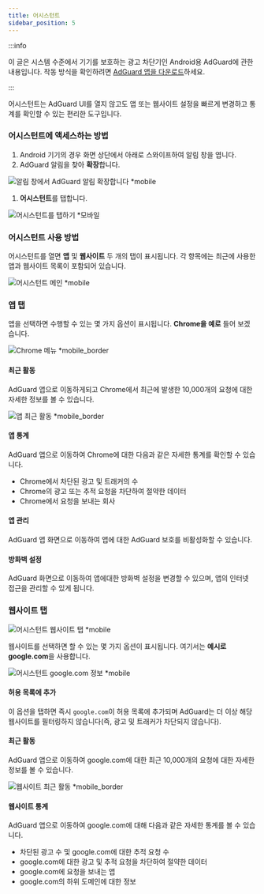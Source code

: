 ```yaml
---
title: 어시스턴트
sidebar_position: 5
---
```


:::info

이 글은 시스템 수준에서 기기를 보호하는 광고 차단기인 Android용 AdGuard에 관한 내용입니다. 작동 방식을 확인하려면 [AdGuard 앱을 다운로드](https://agrd.io/download-kb-adblock)하세요.

:::

어시스턴트는 AdGuard UI를 열지 않고도 앱 또는 웹사이트 설정을 빠르게 변경하고 통계를 확인할 수 있는 편리한 도구입니다.

### 어시스턴트에 액세스하는 방법

1. Android 기기의 경우 화면 상단에서 아래로 스와이프하여 알림 창을 엽니다.
2. AdGuard 알림을 찾아 **확장**합니다.

![알림 창에서 AdGuard 알림 확장합니다 \*mobile](https://cdn.adtidy.org/blog/new/jkksbhassistant-shade.png)

1. **어시스턴트**를 탭합니다.

![어시스턴트를 탭하기 \*모바일](https://cdn.adtidy.org/blog/new/1qvlhassistant-tap-assistant.jpg)

### 어시스턴트 사용 방법

어시스턴트를 열면 **앱** 및 **웹사이트** 두 개의 탭이 표시됩니다. 각 항목에는 최근에 사용한 앱과 웹사이트 목록이 포함되어 있습니다.

![어시스턴트 메인 \*mobile](https://cdn.adtidy.org/blog/new/i5mljAssistant-main.jpg)

### 앱 탭

앱을 선택하면 수행할 수 있는 몇 가지 옵션이 표시됩니다. **Chrome을 예로** 들어 보겠습니다.

![Chrome 메뉴 \*mobile\_border](https://cdn.adtidy.org/blog/new/e1sr4Chrome-assistant.jpg)

#### 최근 활동

AdGuard 앱으로 이동하게되고 Chrome에서 최근에 발생한 10,000개의 요청에 대한 자세한 정보를 볼 수 있습니다.

![앱 최근 활동 \*mobile\_border](https://cdn.adtidy.org/blog/new/66hpechrome-recent-activity.png)

#### 앱 통계

AdGuard 앱으로 이동하여 Chrome에 대한 다음과 같은 자세한 통계를 확인할 수 있습니다.

- Chrome에서 차단된 광고 및 트래커의 수
- Chrome의 광고 또는 추적 요청을 차단하여 절약한 데이터
- Chrome에서 요청을 보내는 회사

#### 앱 관리

AdGuard 앱 화면으로 이동하여 앱에 대한 AdGuard 보호를 비활성화할 수 있습니다.

#### 방화벽 설정

AdGuard 화면으로 이동하여 앱에대한 방화벽 설정을 변경할 수 있으며, 앱의 인터넷 접근을 관리할 수 있게 됩니다.

### 웹사이트 탭

![어시스턴트 웹사이트 탭 \*mobile](https://cdn.adtidy.org/blog/new/74y9rAssistant-websites.jpg)

웹사이트를 선택하면 할 수 있는 몇 가지 옵션이 표시됩니다. 여기서는 **예시로 google.com**을 사용합니다.

![어시스턴트 google.com 정보 \*mobile](https://cdn.adtidy.org/blog/new/tht0tgoogle-com-assistant.jpg)

#### 허용 목록에 추가

이 옵션을 탭하면 즉시 `google.com`이 허용 목록에 추가되며 AdGuard는 더 이상 해당 웹사이트를 필터링하지 않습니다(즉, 광고 및 트래커가 차단되지 않습니다).

#### 최근 활동

AdGuard 앱으로 이동하여 google.com에 대한 최근 10,000개의 요청에 대한 자세한 정보를 볼 수 있습니다.

![웹사이트 최근 활동 \*mobile\_border](https://cdn.adtidy.org/blog/new/xq7f3assistant-website-recent-activity.png)

#### 웹사이트 통계

AdGuard 앱으로 이동하여 google.com에 대해 다음과 같은 자세한 통계를 볼 수 있습니다.

- 차단된 광고 수 및 google.com에 대한 추적 요청 수
- google.com에 대한 광고 및 추적 요청을 차단하여 절약한 데이터
- google.com에 요청을 보내는 앱
- google.com의 하위 도메인에 대한 정보
